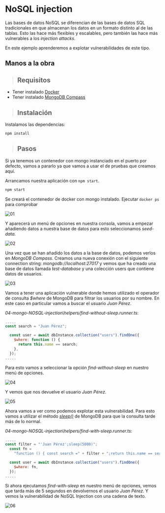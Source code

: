 # NoSQL injection

Las bases de datos NoSQL se diferencian de las bases de datos SQL tradicionales en que almacenan los datos en un formato distinto al de las tablas. Esto las hace más flexibles y escalables, pero también las hace más vulnerables a los _injection attacks_.

En este ejemplo aprenderemos a explotar vulnerabilidades de este tipo.

## Manos a la obra

> ## Requisitos

- Tener instalado [Docker](https://www.docker.com/products/docker-desktop)
- Tener instalado [MongoDB Compass](https://www.mongodb.com/try/download/compass)

> ## Instalación

Instalamos las dependencias:

```bash
npm install
```

> ## Pasos

Si ya tenemos un contenedor con mongo instanciado en el puerto
por defecto, vamos a pararlo ya que vamos a usar el de pruebas
que creamos aquí.

Arrancamos nuestra aplicación con `npm start`.

```bash
npm start
```

Se creará el contenedor de docker con mongo instalado. Ejecutar `docker ps` para comprobar

![01](assets/01.png)

Y aparecerá un menú de opciones en nuestra consola, vamos a empezar añadiendo datos a nuestra base de datos para esto seleccionamos _seed-data_.

![02](assets/02.png)

Una vez que se han añadido los datos a la base de datos, podemos verlos en _MongoDB Compass_. Creamos una nueva conexión con el siguiente connection string: _mongodb://localhost:27017_ y vemos que ha creado una base de datos llamada _test-database_ y una colección users que contiene datos de usuarios.

![03](assets/03.png)

Vamos a tener una aplicación vulnerable donde hemos utilizado el operador de consulta _$where_ de MongoDB para filtrar los usuarios por su nombre. En este caso en particular vamos a buscar el usuario _Juan Pérez_.

_04-mongo-NOSQL-injection\helpers/find-without-sleep.runner.ts_:

```javascript
.....
const search = "Juan Pérez";

  const user = await dbInstance.collection("users").findOne({
    $where: function () {
      return this.name == search;
    },
  });
.....
```

Para esto vamos a seleccionar la opción _find-without-sleep_ en nuestro menú de opciones.

![04](assets/04.png)

Y vemos que nos devuelve el usuario _Juan Pérez_.

![05](assets/05.png)

Ahora vamos a ver como podemos explotar esta vulnerabilidad. Para esto vamos a utilizar el método [_sleep()_](https://www.mongodb.com/docs/manual/reference/method/sleep/) de MongoDB para que la consulta tarde más de lo normal.

_04-mongo-NOSQL-injection\helpers/find-with-sleep.runner.ts_:

```javascript
.....
const filter = "'Juan Pérez';sleep(5000)";
  const fn =
    "function () { const search =" + filter + ";return this.name == search;}";

  const user = await dbInstance.collection("users").findOne({
    $where: fn,
  });
.....
```

Si ahora ejecutamos _find-with-sleep_ en nuestro menú de opciones, vemos que tarda más de 5 segundos en devolvernos el usuario _Juan Pérez_. Y vemos la vulnerabilidad de NoSQL Injection con una cadena de texto.

![06](assets/06.png)
